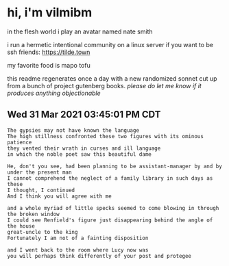 # hi, i'm vilmibm

in the flesh world i play an avatar named nate smith

i run a hermetic intentional community on a linux server if you want to be ssh friends: https://tilde.town

my favorite food is mapo tofu

this readme regenerates once a day with a new randomized sonnet cut up from a bunch of project gutenberg books.
_please do let me know if it produces anything objectionable_

## Wed 31 Mar 2021 03:45:01 PM CDT

    The gypsies may not have known the language
    The high stillness confronted these two figures with its ominous patience
    they vented their wrath in curses and ill language
    in which the noble poet saw this beautiful dame
    
    He, don't you see, had been planning to be assistant-manager by and by under the present man
    I cannot comprehend the neglect of a family library in such days as these
    I thought, I continued
    And I think you will agree with me
    
    and a whole myriad of little specks seemed to come blowing in through the broken window
    I could see Renfield's figure just disappearing behind the angle of the house
    great-uncle to the king
    Fortunately I am not of a fainting disposition
    
    and I went back to the room where Lucy now was
    you will perhaps think differently of your post and protegee
